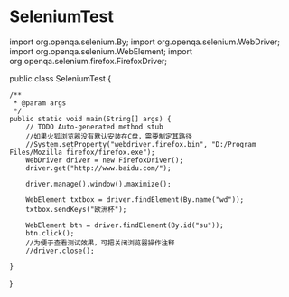 # SeleniumTest
import org.openqa.selenium.By;
import org.openqa.selenium.WebDriver;
import org.openqa.selenium.WebElement;
import org.openqa.selenium.firefox.FirefoxDriver;
 
 
public class SeleniumTest {
 
    /**
     * @param args
     */
    public static void main(String[] args) {
        // TODO Auto-generated method stub
        //如果火狐浏览器没有默认安装在C盘，需要制定其路径
        //System.setProperty("webdriver.firefox.bin", "D:/Program Files/Mozilla firefox/firefox.exe");
        WebDriver driver = new FirefoxDriver();
        driver.get("http://www.baidu.com/");
         
        driver.manage().window().maximize();
         
        WebElement txtbox = driver.findElement(By.name("wd"));
        txtbox.sendKeys("欧洲杯");
         
        WebElement btn = driver.findElement(By.id("su"));
        btn.click();
        //为便于查看测试效果，可把关闭浏览器操作注释
        //driver.close();
 
    }
 
}
